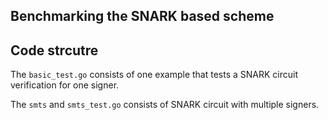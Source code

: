 ## Benchmarking the SNARK based scheme

## Code strcutre
The `basic_test.go` consists of one example that tests a SNARK circuit 
verification for one signer.

The `smts` and `smts_test.go` consists of SNARK circuit with multiple signers.
